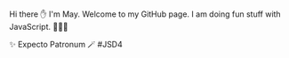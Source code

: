Hi there ✋ I'm May. Welcome to my GitHub page.
I am doing fun stuff with JavaScript. 👩🏻‍💻

✨ Expecto Patronum 🪄
#JSD4
